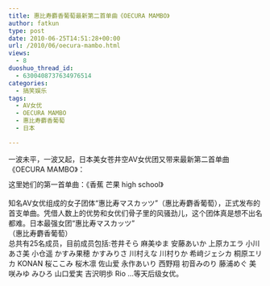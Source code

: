 ```yaml
---
title: 惠比寿麝香葡萄最新第二首单曲《OECURA MAMBO》
author: fatkun
type: post
date: 2010-06-25T14:51:28+00:00
url: /2010/06/oecura-mambo.html
views:
  - 8
duoshuo_thread_id:
  - 6300408737634976514
categories:
  - 搞笑娱乐
tags:
  - AV女优
  - OECURA MAMBO
  - 惠比寿麝香葡萄
  - 日本

---
```

<p style="padding-top: 0px; padding-right: 0px; padding-bottom: 10px; padding-left: 0px; list-style-type: none; list-style-position: initial; list-style-image: initial; outline-style: none; outline-width: initial; outline-color: initial; text-decoration: none; margin: 0px;">  一波未平，一波又起，日本美女苍井空AV女优团又带来最新第二首单曲《OECURA MAMBO》：<br style="list-style-type: none; list-style-position: initial; list-style-image: initial; outline-style: none; outline-width: initial; outline-color: initial; text-decoration: none; padding: 0px; margin: 0px;" /><!--more--></p>

<p style="padding-top: 0px; padding-right: 0px; padding-bottom: 10px; padding-left: 0px; list-style-type: none; list-style-position: initial; list-style-image: initial; outline-style: none; outline-width: initial; outline-color: initial; text-decoration: none; margin: 0px;">  这里她们的第一首单曲：《香蕉 芒果 high school》<br style="list-style-type: none; list-style-position: initial; list-style-image: initial; outline-style: none; outline-width: initial; outline-color: initial; text-decoration: none; padding: 0px; margin: 0px;" /><br style="list-style-type: none; list-style-position: initial; list-style-image: initial; outline-style: none; outline-width: initial; outline-color: initial; text-decoration: none; padding: 0px; margin: 0px;" />知名AV女优组成的女子团体“惠比寿マスカッツ”（惠比寿麝香葡萄），正式发布的首支单曲。凭借人数上的优势和女优们骨子里的风骚劲儿，这个团体真是想不出名都难。日本最强女团“惠比寿マスカッツ”<br style="list-style-type: none; list-style-position: initial; list-style-image: initial; outline-style: none; outline-width: initial; outline-color: initial; text-decoration: none; padding: 0px; margin: 0px;" />（惠比寿麝香葡萄）<br style="list-style-type: none; list-style-position: initial; list-style-image: initial; outline-style: none; outline-width: initial; outline-color: initial; text-decoration: none; padding: 0px; margin: 0px;" />总共有25名成员，目前成员包括:苍井そら 麻美ゆま 安藤あいか 上原カエラ 小川あさ美 小仓遥 かすみ果穂 かすみりさ 川村えな 川村りか 希﨑ジェシカ 桐原エリカ KONAN 桜ここみ 桜木凛 佐山爱 永作あいり 西野翔 初音みのり 藤浦めぐ 美咲みゆ みひろ 山口爱実 吉沢明歩 Rio …等天后级女优。</p>